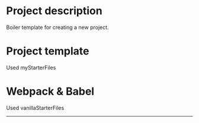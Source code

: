 
# Project description

Boiler template for creating a new project.

# Project template
 Used myStarterFiles

# Webpack & Babel
 Used vanillaStarterFiles

---
